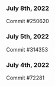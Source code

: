 ### July 8th, 2022

Commit #250620

### July 5th, 2022

Commit #314353


### July 4th, 2022

Commit #72281
